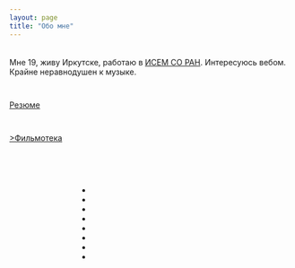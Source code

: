 ```yaml
---
layout: page
title: "Обо мне"
---
```


<div class="line">
  <div class="me" style="margin-left: 1em" ></div>
    <p style="padding-top: 1.4em">Мне 19, живу Иркутске, работаю в <a href="http://sei.irk.ru/">ИСЕМ СО РАН</a>. Интересуюсь вебом. Крайне неравнодушен к музыке. </p>
</div>
<div class="line">
	    <p style="padding-top: 1em"><p><a href="http://naydenov.tk/cv">Резюме </a>
      <p style="padding-top: 1em"><p><a href="http://naydenov.tk/filmoteka">>Фильмотека </a>
</div>
<div class="line" style="padding-top: 3.4em;">
  <ul class="social" style="padding-left: 29%">
    <li><a class="email" href="mailto:a@naydenov.tk"></a></li>
    <li><a class="github" href="http://github.com/a-naydenov/"></a></li>
    <li><a class="rss" href="http://naydenov.tk/atom.xml"></a></li>
    <li><a class="skype" href="skype:najdenov.?call"></a></li>
    <li><a class="wallbase" href="http://wallbase.cc/user/profile/81866"></a></li>
    <li><a class="bookmix" href="http://bookmix.ru/users/index.phtml?uid=23010"></a></li>
    <li><a class="instagram" href="http://instagram.com/tinki_vinki/"></a></li>
    <li><a class="myshows" href="http://myshows.ru/nanex"></a></li>
  </ul>
</div>